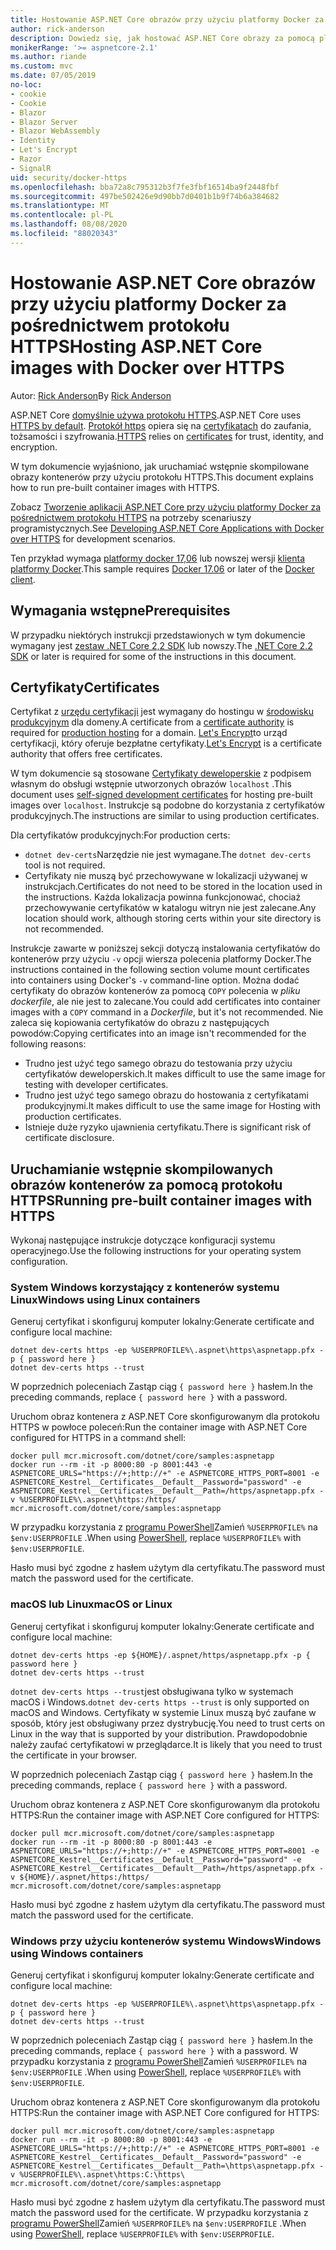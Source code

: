 ```yaml
---
title: Hostowanie ASP.NET Core obrazów przy użyciu platformy Docker za pośrednictwem protokołu HTTPS
author: rick-anderson
description: Dowiedz się, jak hostować ASP.NET Core obrazy za pomocą platformy Docker za pośrednictwem protokołu HTTPS
monikerRange: '>= aspnetcore-2.1'
ms.author: riande
ms.custom: mvc
ms.date: 07/05/2019
no-loc:
- cookie
- Cookie
- Blazor
- Blazor Server
- Blazor WebAssembly
- Identity
- Let's Encrypt
- Razor
- SignalR
uid: security/docker-https
ms.openlocfilehash: bba72a8c795312b3f7fe3fbf16514ba9f2448fbf
ms.sourcegitcommit: 497be502426e9d90bb7d0401b1b9f74b6a384682
ms.translationtype: MT
ms.contentlocale: pl-PL
ms.lasthandoff: 08/08/2020
ms.locfileid: "88020343"
---
```

# <a name="hosting-aspnet-core-images-with-docker-over-https"></a><span data-ttu-id="cba19-103">Hostowanie ASP.NET Core obrazów przy użyciu platformy Docker za pośrednictwem protokołu HTTPS</span><span class="sxs-lookup"><span data-stu-id="cba19-103">Hosting ASP.NET Core images with Docker over HTTPS</span></span>

<span data-ttu-id="cba19-104">Autor: [Rick Anderson](https://twitter.com/RickAndMSFT)</span><span class="sxs-lookup"><span data-stu-id="cba19-104">By [Rick Anderson](https://twitter.com/RickAndMSFT)</span></span>

<span data-ttu-id="cba19-105">ASP.NET Core [domyślnie używa protokołu HTTPS](/aspnet/core/security/enforcing-ssl).</span><span class="sxs-lookup"><span data-stu-id="cba19-105">ASP.NET Core uses [HTTPS by default](/aspnet/core/security/enforcing-ssl).</span></span> <span data-ttu-id="cba19-106">[Protokół https](https://en.wikipedia.org/wiki/HTTPS) opiera się na [certyfikatach](https://en.wikipedia.org/wiki/Public_key_certificate) do zaufania, tożsamości i szyfrowania.</span><span class="sxs-lookup"><span data-stu-id="cba19-106">[HTTPS](https://en.wikipedia.org/wiki/HTTPS) relies on [certificates](https://en.wikipedia.org/wiki/Public_key_certificate) for trust, identity, and encryption.</span></span>

<span data-ttu-id="cba19-107">W tym dokumencie wyjaśniono, jak uruchamiać wstępnie skompilowane obrazy kontenerów przy użyciu protokołu HTTPS.</span><span class="sxs-lookup"><span data-stu-id="cba19-107">This document explains how to run pre-built container images with HTTPS.</span></span>

<span data-ttu-id="cba19-108">Zobacz [Tworzenie aplikacji ASP.NET Core przy użyciu platformy Docker za pośrednictwem protokołu HTTPS](https://github.com/dotnet/dotnet-docker/blob/master/samples/run-aspnetcore-https-development.md) na potrzeby scenariuszy programistycznych.</span><span class="sxs-lookup"><span data-stu-id="cba19-108">See [Developing ASP.NET Core Applications with Docker over HTTPS](https://github.com/dotnet/dotnet-docker/blob/master/samples/run-aspnetcore-https-development.md) for development scenarios.</span></span>

<span data-ttu-id="cba19-109">Ten przykład wymaga [platformy docker 17,06](https://docs.docker.com/release-notes/docker-ce) lub nowszej wersji [klienta platformy Docker](https://www.docker.com/products/docker).</span><span class="sxs-lookup"><span data-stu-id="cba19-109">This sample requires [Docker 17.06](https://docs.docker.com/release-notes/docker-ce) or later of the [Docker client](https://www.docker.com/products/docker).</span></span>

## <a name="prerequisites"></a><span data-ttu-id="cba19-110">Wymagania wstępne</span><span class="sxs-lookup"><span data-stu-id="cba19-110">Prerequisites</span></span>

<span data-ttu-id="cba19-111">W przypadku niektórych instrukcji przedstawionych w tym dokumencie wymagany jest [zestaw .NET Core 2,2 SDK](https://dotnet.microsoft.com/download) lub nowszy.</span><span class="sxs-lookup"><span data-stu-id="cba19-111">The [.NET Core 2.2 SDK](https://dotnet.microsoft.com/download) or later is required for some of the instructions in this document.</span></span>

## <a name="certificates"></a><span data-ttu-id="cba19-112">Certyfikaty</span><span class="sxs-lookup"><span data-stu-id="cba19-112">Certificates</span></span>

<span data-ttu-id="cba19-113">Certyfikat z [urzędu certyfikacji](https://wikipedia.org/wiki/Certificate_authority) jest wymagany do hostingu w [środowisku produkcyjnym](https://blogs.msdn.microsoft.com/webdev/2017/11/29/configuring-https-in-asp-net-core-across-different-platforms/) dla domeny.</span><span class="sxs-lookup"><span data-stu-id="cba19-113">A certificate from a [certificate authority](https://wikipedia.org/wiki/Certificate_authority) is required for [production hosting](https://blogs.msdn.microsoft.com/webdev/2017/11/29/configuring-https-in-asp-net-core-across-different-platforms/) for a domain.</span></span> <span data-ttu-id="cba19-114">[Let's Encrypt](https://letsencrypt.org/)to urząd certyfikacji, który oferuje bezpłatne certyfikaty.</span><span class="sxs-lookup"><span data-stu-id="cba19-114">[Let's Encrypt](https://letsencrypt.org/) is a certificate authority that offers free certificates.</span></span>

<span data-ttu-id="cba19-115">W tym dokumencie są stosowane [Certyfikaty deweloperskie](https://en.wikipedia.org/wiki/Self-signed_certificate) z podpisem własnym do obsługi wstępnie utworzonych obrazów `localhost` .</span><span class="sxs-lookup"><span data-stu-id="cba19-115">This document uses [self-signed development certificates](https://en.wikipedia.org/wiki/Self-signed_certificate) for hosting pre-built images over `localhost`.</span></span> <span data-ttu-id="cba19-116">Instrukcje są podobne do korzystania z certyfikatów produkcyjnych.</span><span class="sxs-lookup"><span data-stu-id="cba19-116">The instructions are similar to using production certificates.</span></span>

<span data-ttu-id="cba19-117">Dla certyfikatów produkcyjnych:</span><span class="sxs-lookup"><span data-stu-id="cba19-117">For production certs:</span></span>

* <span data-ttu-id="cba19-118">`dotnet dev-certs`Narzędzie nie jest wymagane.</span><span class="sxs-lookup"><span data-stu-id="cba19-118">The `dotnet dev-certs` tool is not required.</span></span>
* <span data-ttu-id="cba19-119">Certyfikaty nie muszą być przechowywane w lokalizacji używanej w instrukcjach.</span><span class="sxs-lookup"><span data-stu-id="cba19-119">Certificates do not need to be stored in the location used in the instructions.</span></span> <span data-ttu-id="cba19-120">Każda lokalizacja powinna funkcjonować, chociaż przechowywanie certyfikatów w katalogu witryn nie jest zalecane.</span><span class="sxs-lookup"><span data-stu-id="cba19-120">Any location should work, although storing certs within your site directory is not recommended.</span></span>

<span data-ttu-id="cba19-121">Instrukcje zawarte w poniższej sekcji dotyczą instalowania certyfikatów do kontenerów przy użyciu `-v` opcji wiersza polecenia platformy Docker.</span><span class="sxs-lookup"><span data-stu-id="cba19-121">The instructions contained in the following section volume mount certificates into containers using Docker's `-v` command-line option.</span></span> <span data-ttu-id="cba19-122">Można dodać certyfikaty do obrazów kontenerów za pomocą `COPY` polecenia w *pliku dockerfile*, ale nie jest to zalecane.</span><span class="sxs-lookup"><span data-stu-id="cba19-122">You could add certificates into container images with a `COPY` command in a *Dockerfile*, but it's not recommended.</span></span> <span data-ttu-id="cba19-123">Nie zaleca się kopiowania certyfikatów do obrazu z następujących powodów:</span><span class="sxs-lookup"><span data-stu-id="cba19-123">Copying certificates into an image isn't recommended for the following reasons:</span></span>

* <span data-ttu-id="cba19-124">Trudno jest użyć tego samego obrazu do testowania przy użyciu certyfikatów deweloperskich.</span><span class="sxs-lookup"><span data-stu-id="cba19-124">It makes difficult to use the same image for testing with developer certificates.</span></span>
* <span data-ttu-id="cba19-125">Trudno jest użyć tego samego obrazu do hostowania z certyfikatami produkcyjnymi.</span><span class="sxs-lookup"><span data-stu-id="cba19-125">It makes difficult to use the same image for Hosting with production certificates.</span></span>
* <span data-ttu-id="cba19-126">Istnieje duże ryzyko ujawnienia certyfikatu.</span><span class="sxs-lookup"><span data-stu-id="cba19-126">There is significant risk of certificate disclosure.</span></span>

## <a name="running-pre-built-container-images-with-https"></a><span data-ttu-id="cba19-127">Uruchamianie wstępnie skompilowanych obrazów kontenerów za pomocą protokołu HTTPS</span><span class="sxs-lookup"><span data-stu-id="cba19-127">Running pre-built container images with HTTPS</span></span>

<span data-ttu-id="cba19-128">Wykonaj następujące instrukcje dotyczące konfiguracji systemu operacyjnego.</span><span class="sxs-lookup"><span data-stu-id="cba19-128">Use the following instructions for your operating system configuration.</span></span>

### <a name="windows-using-linux-containers"></a><span data-ttu-id="cba19-129">System Windows korzystający z kontenerów systemu Linux</span><span class="sxs-lookup"><span data-stu-id="cba19-129">Windows using Linux containers</span></span>

<span data-ttu-id="cba19-130">Generuj certyfikat i skonfiguruj komputer lokalny:</span><span class="sxs-lookup"><span data-stu-id="cba19-130">Generate certificate and configure local machine:</span></span>

```dotnetcli
dotnet dev-certs https -ep %USERPROFILE%\.aspnet\https\aspnetapp.pfx -p { password here }
dotnet dev-certs https --trust
```

<span data-ttu-id="cba19-131">W poprzednich poleceniach Zastąp ciąg `{ password here }` hasłem.</span><span class="sxs-lookup"><span data-stu-id="cba19-131">In the preceding commands, replace `{ password here }` with a password.</span></span>

<span data-ttu-id="cba19-132">Uruchom obraz kontenera z ASP.NET Core skonfigurowanym dla protokołu HTTPS w powłoce poleceń:</span><span class="sxs-lookup"><span data-stu-id="cba19-132">Run the container image with ASP.NET Core configured for HTTPS in a command shell:</span></span>

```console
docker pull mcr.microsoft.com/dotnet/core/samples:aspnetapp
docker run --rm -it -p 8000:80 -p 8001:443 -e ASPNETCORE_URLS="https://+;http://+" -e ASPNETCORE_HTTPS_PORT=8001 -e ASPNETCORE_Kestrel__Certificates__Default__Password="password" -e ASPNETCORE_Kestrel__Certificates__Default__Path=/https/aspnetapp.pfx -v %USERPROFILE%\.aspnet\https:/https/ mcr.microsoft.com/dotnet/core/samples:aspnetapp
```

<span data-ttu-id="cba19-133">W przypadku korzystania z [programu PowerShell](/powershell/scripting/overview)Zamień `%USERPROFILE%` na `$env:USERPROFILE` .</span><span class="sxs-lookup"><span data-stu-id="cba19-133">When using [PowerShell](/powershell/scripting/overview), replace `%USERPROFILE%` with `$env:USERPROFILE`.</span></span>

<span data-ttu-id="cba19-134">Hasło musi być zgodne z hasłem użytym dla certyfikatu.</span><span class="sxs-lookup"><span data-stu-id="cba19-134">The password must match the password used for the certificate.</span></span>

### <a name="macos-or-linux"></a><span data-ttu-id="cba19-135">macOS lub Linux</span><span class="sxs-lookup"><span data-stu-id="cba19-135">macOS or Linux</span></span>

<span data-ttu-id="cba19-136">Generuj certyfikat i skonfiguruj komputer lokalny:</span><span class="sxs-lookup"><span data-stu-id="cba19-136">Generate certificate and configure local machine:</span></span>

```dotnetcli
dotnet dev-certs https -ep ${HOME}/.aspnet/https/aspnetapp.pfx -p { password here }
dotnet dev-certs https --trust
```

<span data-ttu-id="cba19-137">`dotnet dev-certs https --trust`jest obsługiwana tylko w systemach macOS i Windows.</span><span class="sxs-lookup"><span data-stu-id="cba19-137">`dotnet dev-certs https --trust` is only supported on macOS and Windows.</span></span> <span data-ttu-id="cba19-138">Certyfikaty w systemie Linux muszą być zaufane w sposób, który jest obsługiwany przez dystrybucję.</span><span class="sxs-lookup"><span data-stu-id="cba19-138">You need to trust certs on Linux in the way that is supported by your distribution.</span></span> <span data-ttu-id="cba19-139">Prawdopodobnie należy zaufać certyfikatowi w przeglądarce.</span><span class="sxs-lookup"><span data-stu-id="cba19-139">It is likely that you need to trust the certificate in your browser.</span></span>

<span data-ttu-id="cba19-140">W poprzednich poleceniach Zastąp ciąg `{ password here }` hasłem.</span><span class="sxs-lookup"><span data-stu-id="cba19-140">In the preceding commands, replace `{ password here }` with a password.</span></span>

<span data-ttu-id="cba19-141">Uruchom obraz kontenera z ASP.NET Core skonfigurowanym dla protokołu HTTPS:</span><span class="sxs-lookup"><span data-stu-id="cba19-141">Run the container image with ASP.NET Core configured for HTTPS:</span></span>

```console
docker pull mcr.microsoft.com/dotnet/core/samples:aspnetapp
docker run --rm -it -p 8000:80 -p 8001:443 -e ASPNETCORE_URLS="https://+;http://+" -e ASPNETCORE_HTTPS_PORT=8001 -e ASPNETCORE_Kestrel__Certificates__Default__Password="password" -e ASPNETCORE_Kestrel__Certificates__Default__Path=/https/aspnetapp.pfx -v ${HOME}/.aspnet/https:/https/ mcr.microsoft.com/dotnet/core/samples:aspnetapp
```

<span data-ttu-id="cba19-142">Hasło musi być zgodne z hasłem użytym dla certyfikatu.</span><span class="sxs-lookup"><span data-stu-id="cba19-142">The password must match the password used for the certificate.</span></span>

### <a name="windows-using-windows-containers"></a><span data-ttu-id="cba19-143">Windows przy użyciu kontenerów systemu Windows</span><span class="sxs-lookup"><span data-stu-id="cba19-143">Windows using Windows containers</span></span>

<span data-ttu-id="cba19-144">Generuj certyfikat i skonfiguruj komputer lokalny:</span><span class="sxs-lookup"><span data-stu-id="cba19-144">Generate certificate and configure local machine:</span></span>

```dotnetcli
dotnet dev-certs https -ep %USERPROFILE%\.aspnet\https\aspnetapp.pfx -p { password here }
dotnet dev-certs https --trust
```

<span data-ttu-id="cba19-145">W poprzednich poleceniach Zastąp ciąg `{ password here }` hasłem.</span><span class="sxs-lookup"><span data-stu-id="cba19-145">In the preceding commands, replace `{ password here }` with a password.</span></span> <span data-ttu-id="cba19-146">W przypadku korzystania z [programu PowerShell](/powershell/scripting/overview)Zamień `%USERPROFILE%` na `$env:USERPROFILE` .</span><span class="sxs-lookup"><span data-stu-id="cba19-146">When using [PowerShell](/powershell/scripting/overview), replace `%USERPROFILE%` with `$env:USERPROFILE`.</span></span>

<span data-ttu-id="cba19-147">Uruchom obraz kontenera z ASP.NET Core skonfigurowanym dla protokołu HTTPS:</span><span class="sxs-lookup"><span data-stu-id="cba19-147">Run the container image with ASP.NET Core configured for HTTPS:</span></span>

```console
docker pull mcr.microsoft.com/dotnet/core/samples:aspnetapp
docker run --rm -it -p 8000:80 -p 8001:443 -e ASPNETCORE_URLS="https://+;http://+" -e ASPNETCORE_HTTPS_PORT=8001 -e ASPNETCORE_Kestrel__Certificates__Default__Password="password" -e ASPNETCORE_Kestrel__Certificates__Default__Path=\https\aspnetapp.pfx -v %USERPROFILE%\.aspnet\https:C:\https\ mcr.microsoft.com/dotnet/core/samples:aspnetapp
```

<span data-ttu-id="cba19-148">Hasło musi być zgodne z hasłem użytym dla certyfikatu.</span><span class="sxs-lookup"><span data-stu-id="cba19-148">The password must match the password used for the certificate.</span></span> <span data-ttu-id="cba19-149">W przypadku korzystania z [programu PowerShell](/powershell/scripting/overview)Zamień `%USERPROFILE%` na `$env:USERPROFILE` .</span><span class="sxs-lookup"><span data-stu-id="cba19-149">When using [PowerShell](/powershell/scripting/overview), replace `%USERPROFILE%` with `$env:USERPROFILE`.</span></span>
